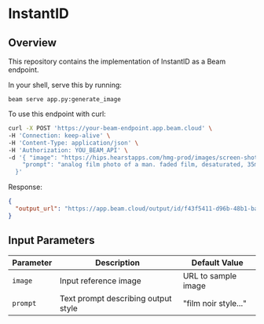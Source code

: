 # InstantID

## Overview

This repository contains the implementation of InstantID as a Beam endpoint.

In your shell, serve this by running:

`beam serve app.py:generate_image
`

To use this endpoint with curl:

```bash
curl -X POST 'https://your-beam-endpoint.app.beam.cloud' \
-H 'Connection: keep-alive' \
-H 'Content-Type: application/json' \
-H 'Authorization: YOU_BEAM_API' \
-d '{ "image": "https://hips.hearstapps.com/hmg-prod/images/screen-shot-2024-05-22-at-3-00-35-pm-664e410d9114a.png",
    "prompt": "analog film photo of a man. faded film, desaturated, 35mm photo, grainy, vignette"
  }'
```

Response:

```json
{
  "output_url": "https://app.beam.cloud/output/id/f43f5411-d96b-48b1-bab6-28b2defb9b36"
}
```

## Input Parameters

| Parameter | Description                         | Default Value        |
| --------- | ----------------------------------- | -------------------- |
| `image`   | Input reference image               | URL to sample image  |
| `prompt`  | Text prompt describing output style | "film noir style..." |
